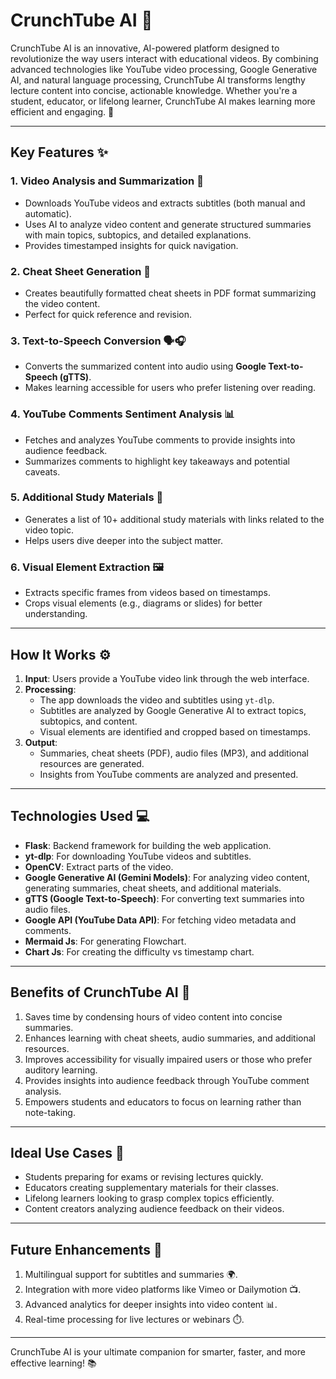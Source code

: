 # **CrunchTube AI** 🦈

CrunchTube AI is an innovative, AI-powered platform designed to revolutionize the way users interact with educational videos. By combining advanced technologies like YouTube video processing, Google Generative AI, and natural language processing, CrunchTube AI transforms lengthy lecture content into concise, actionable knowledge. Whether you're a student, educator, or lifelong learner, CrunchTube AI makes learning more efficient and engaging. 🚀

---

## **Key Features** ✨

### 1. **Video Analysis and Summarization** 📝
- Downloads YouTube videos and extracts subtitles (both manual and automatic).
- Uses AI to analyze video content and generate structured summaries with main topics, subtopics, and detailed explanations.
- Provides timestamped insights for quick navigation.

### 2. **Cheat Sheet Generation** 📄
- Creates beautifully formatted cheat sheets in PDF format summarizing the video content.
- Perfect for quick reference and revision.

### 3. **Text-to-Speech Conversion** 🗣🎧
- Converts the summarized content into audio using **Google Text-to-Speech (gTTS)**.
- Makes learning accessible for users who prefer listening over reading.

### 4. **YouTube Comments Sentiment Analysis** 📊
- Fetches and analyzes YouTube comments to provide insights into audience feedback.
- Summarizes comments to highlight key takeaways and potential caveats.

### 5. **Additional Study Materials** 🔗
- Generates a list of 10+ additional study materials with links related to the video topic.
- Helps users dive deeper into the subject matter.

### 6. **Visual Element Extraction** 🖼️
- Extracts specific frames from videos based on timestamps.
- Crops visual elements (e.g., diagrams or slides) for better understanding.

---

## **How It Works** ⚙️

1. **Input**: Users provide a YouTube video link through the web interface.
2. **Processing**:
   - The app downloads the video and subtitles using `yt-dlp`.
   - Subtitles are analyzed by Google Generative AI to extract topics, subtopics, and content.
   - Visual elements are identified and cropped based on timestamps.
3. **Output**:
   - Summaries, cheat sheets (PDF), audio files (MP3), and additional resources are generated.
   - Insights from YouTube comments are analyzed and presented.

---

## **Technologies Used** 💻

- **Flask**: Backend framework for building the web application.
- **yt-dlp**: For downloading YouTube videos and subtitles.
- **OpenCV**: Extract parts of the video.
- **Google Generative AI (Gemini Models)**: For analyzing video content, generating summaries, cheat sheets, and additional materials.
- **gTTS (Google Text-to-Speech)**: For converting text summaries into audio files.
- **Google API (YouTube Data API)**: For fetching video metadata and comments.
- **Mermaid Js**: For generating Flowchart.
- **Chart Js**: For creating the difficulty vs timestamp chart.

---

## **Benefits of CrunchTube AI** 🌟

1. Saves time by condensing hours of video content into concise summaries.
2. Enhances learning with cheat sheets, audio summaries, and additional resources.
3. Improves accessibility for visually impaired users or those who prefer auditory learning.
4. Provides insights into audience feedback through YouTube comment analysis.
5. Empowers students and educators to focus on learning rather than note-taking.

---

## **Ideal Use Cases** 🎯

- Students preparing for exams or revising lectures quickly.
- Educators creating supplementary materials for their classes.
- Lifelong learners looking to grasp complex topics efficiently.
- Content creators analyzing audience feedback on their videos.

---

## **Future Enhancements** 🔮

1. Multilingual support for subtitles and summaries 🌍.
2. Integration with more video platforms like Vimeo or Dailymotion 📺.
3. Advanced analytics for deeper insights into video content 📊.
4. Real-time processing for live lectures or webinars ⏱️.

---

CrunchTube AI is your ultimate companion for smarter, faster, and more effective learning! 📚
